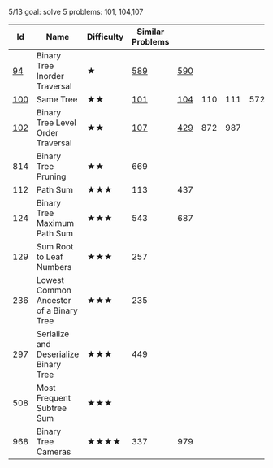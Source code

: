 
5/13 goal: solve 5 problems: 101, 104,107


Id	| Name | 	Difficulty	| Similar Problems| 	 |     |   |		|   |				Comments
--- | ---  | ---           | ---           | --- | ---| ---| ---|---|---
[94](https://leetcode.com/problems/binary-tree-inorder-traversal/)|Binary Tree Inorder Traversal|	★	|[589](https://leetcode.com/problems/n-ary-tree-preorder-traversal/)|	[590](https://leetcode.com/problems/n-ary-tree-postorder-traversal/solution/)		|		||||		traversal
[100](https://leetcode.com/problems/same-tree/)|	Same Tree	|★★	|[101](https://leetcode.com/problems/symmetric-tree/)	|[104](https://leetcode.com/problems/maximum-depth-of-binary-tree/)	|110	|111	|572	|965	|	
[102](https://leetcode.com/problems/binary-tree-level-order-traversal/)	|Binary Tree Level Order Traversal|	★★	|[107](https://leetcode.com/problems/binary-tree-level-order-traversal-ii/)	|[429](https://leetcode.com/problems/n-ary-tree-level-order-traversal/)|	872	|987	|||			collecting nodes
814|	Binary Tree Pruning|	★★	|669	||||||						
112	|Path Sum	|★★★	|113|	437		|||||				
124	|Binary Tree Maximum Path Sum|	★★★|	543	|687	|||||					Use both children, return one
129	|Sum Root to Leaf Numbers	|★★★|	257			||||||				
236	|Lowest Common Ancestor of a Binary Tree	|★★★|	235			||||||				
297	|Serialize and Deserialize Binary Tree	|★★★	|449|||||||							
508|Most Frequent Subtree Sum	|★★★		|||||||						
968	|Binary Tree Cameras	|★★★★	|337	|979|||||						
